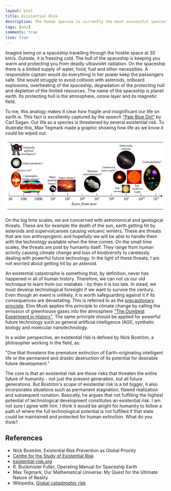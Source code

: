 ```yaml
---
layout: post
title: Existential Risk
description: The human species is currently the most successful species of Earth. But in order not follow the same fate as the dinosaurs, we need to be aware of and be precautious about possible existential risk.
tags: [why]
comments: true
live: true
---
```

Imagine being on a spaceship travelling through the hostile space at 30 km/s. Outside, it is freezing cold. The hull of the spaceship is keeping you warm and protecting you from deadly ultraviolet radiation. On the spaceship there is a limited supply of water, food, fuel and other necessities. A responsible captain would do everything in her power keep the passengers safe. She would struggle to avoid collision with asteroids, onboard explosions, overheating of the spaceship, degradation of the protecting hull and depletion of the limited resources. The name of the spaceship is planet earth. Its protecting hull is the atmosphere, ozone layer and its magnetic field.

To me, this analogy makes it clear how fragile and insignificant our life on earth is. This fact is excellently captured by the speech ["Pale Blue Dot"](https://www.youtube.com/watch?v=kmP4Xzt0rN4) by Carl Sagan. Our life as a species is threatened by several existential risk. To illustrate this, Max Tegmark made a graphic showing how life as we know it could be wiped out.

![Existential Risks](/images/upcoming-existential-risks.png)

On the big time scales, we are concerned with astronomical and geological threats. These are for example the death of the sun, earth getting hit by asteroids and supervolcanoes causing volcanic winters. These are threats that are non anthropogenic and hopefully we will be able to handle them with the technology available when the time comes. On the small time scales, the threats are post by humanity itself. They range from human activity causing climate change and loss of biodiversity to carelessly dealing with powerful future technology. In the light of these threats, I am not worried about getting hit by an asteroid.

An existential catastrophe is something that, by definition, never has happened in all of human history. Therefore, we can not us our old technique to learn from our mistakes - by then it is too late. In stead, we must develop technological foresight if we want to survive the century. Even though an event is unlikely, it is worth safeguarding against it if its consequences are devastating. This is referred to as the [precautionary principle](https://en.wikipedia.org/wiki/Precautionary_principle). Elon Musk applies this principle to climate change by calling the emission of greenhouse gases into the atmosphere ["The Dumbest Experiment in History"](https://www.youtube.com/watch?v=znukFtaWPAw). The same principle should be applied for powerful future technology such as general artificial intelligence (AGI), synthetic biology and molecular nanotechnology.

In a wider perspective, an existential risk is defined by Nick Boström, a philosopher working in the field, as:

<p class="message">
"One that threatens the premature extinction of Earth-originating intelligent life or the permanent and drastic destruction of its potential for desirable future development."
</p>

The core is that an existential risk are those risks that threaten the entire future of humanity - not just the present generation, but all future generations. But Boström's scope of existential risk is a bit bigger, it also incorporates situations such as permanent stagnation, flawed realization and subsequent ruination. Basically, he argues that not fulfilling the highest potential of technological development constitutes an existential risk. I am not sure I agree with him. I think it would be alright for humanity to follow a path of where the full technological potential is not fulfilled if that state could be maintained and protected for human extinction. What do you think?

## References
* Nick Boström, Existential Risk Prevention as Global
Priority
* [Centre for the Study of Existential Risk](http://cser.org/)
* [existential-risk.org](http://www.existential-risk.org/)
* R. Buckmister Fuller, Operating Manual for Spaceship Earth
* Max Tegmark, Our Mathematical Universe: My Quest for the Ultimate Nature of Reality
* Wikipedia, [Global catastrophic risk](https://en.wikipedia.org/wiki/Global_catastrophic_risk)
